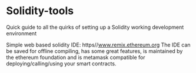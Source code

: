 # Solidity-tools
Quick guide to all the quirks of setting up a Solidity working development environment

Simple web based solidity IDE:
https//www.remix.ethereum.org
The IDE can be saved for offline compiling, has some great features, is maintained by the ethereum foundation and is metamask compatible for deploying/calling/using your smart contracts.
